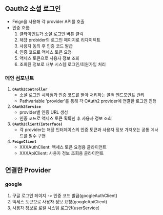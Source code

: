 ## Oauth2 소셜 로그인
- Feign을 사용해 각 provider API를 호출
- 인증 흐름:
  1. 클라이언트가 소셜 로그인 버튼 클릭
  2. 해당 probider의 로그인 페이지로 리다이렉트
  3. 사용자 동의 후 인증 코드 발급
  4. 인증 코드로 액세스 토큰 요청
  5. 액세스 토큰으로 사용자 정보 조회
  6. 조회된 정보로 내부 시스템 로그인/회원가입 처리

### 메인 컴포넌트
1. **``OAuth2Controller``**
    - 소셜 로그인 시작점과 인증 코드를 받아 처리하는 콜백 엔드포인트 관리
    - Pathvariable 'provider'를 통해 각 OAuth2 provider에 연결한 로그인 진행
2. **``OAuth2Service``**
    - provider별 인증 URL 생성
    - 인증 코드로 액세스 토큰 획득한 후 사용자 정보 조회
3. **``OAuth2Client(interface)``**
    - 각 provider는 해당 인터페이스의 인증 토큰과 사용자 정보 가져오는 공통 메서드를 필수 구현
4. **``FeignClient``**
    - XXXAuthClient: 액세스 토큰 요청용 클라이언트
    - XXXApiClient: 사용자 정보 조회용 클라이언트


## 연결한 Provider
### google
1. 구글 로그인 페이지 -> 인증 코드 발급(googleAuthClient)
2. 액세스 토큰으로 사용자 정보 요청(googleApiClient)
3. 사용자 정보로 로컬 시스템 로그인(userService)